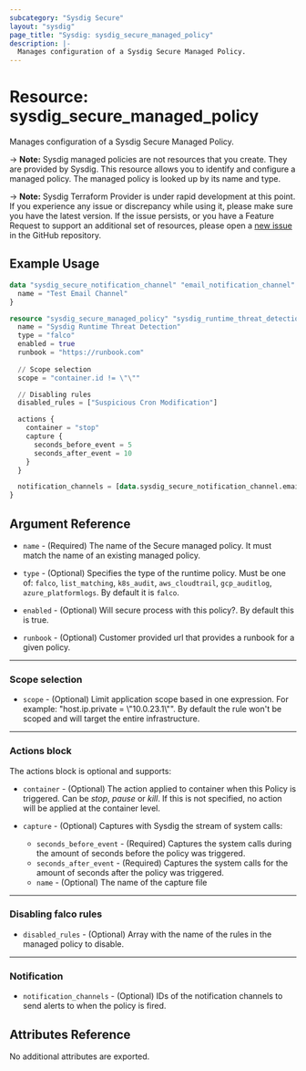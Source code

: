 ```yaml
---
subcategory: "Sysdig Secure"
layout: "sysdig"
page_title: "Sysdig: sysdig_secure_managed_policy"
description: |-
  Manages configuration of a Sysdig Secure Managed Policy.
---
```


# Resource: sysdig_secure_managed_policy

Manages configuration of a Sysdig Secure Managed Policy.

-> **Note:** Sysdig managed policies are not resources that you create. They are provided by Sysdig. This resource
allows you to identify and configure a managed policy. The managed policy is looked up by its name and type.

-> **Note:** Sysdig Terraform Provider is under rapid development at this point. If you experience any issue or discrepancy while using it, please make sure you have the latest version. If the issue persists, or you have a Feature Request to support an additional set of resources, please open a [new issue](https://github.com/sysdiglabs/terraform-provider-sysdig/issues/new) in the GitHub repository.

## Example Usage

```terraform
data "sysdig_secure_notification_channel" "email_notification_channel" {
  name = "Test Email Channel"
}

resource "sysdig_secure_managed_policy" "sysdig_runtime_threat_detection" {
  name = "Sysdig Runtime Threat Detection"
  type = "falco"
  enabled = true
  runbook = "https://runbook.com"
  
  // Scope selection
  scope = "container.id != \"\""

  // Disabling rules
  disabled_rules = ["Suspicious Cron Modification"]

  actions {
    container = "stop"
    capture {
      seconds_before_event = 5
      seconds_after_event = 10
    }
  }

  notification_channels = [data.sysdig_secure_notification_channel.email_notification_channel.id]
}
```

## Argument Reference

* `name` - (Required) The name of the Secure managed policy. It must match the name of an existing managed policy.

* `type` - (Optional) Specifies the type of the runtime policy. Must be one of: `falco`, `list_matching`, `k8s_audit`,
  `aws_cloudtrail`, `gcp_auditlog`, `azure_platformlogs`. By default it is `falco`.

* `enabled` - (Optional) Will secure process with this policy?. By default this is true.

* `runbook` - (Optional) Customer provided url that provides a runbook for a given policy. 

- - -

### Scope selection

* `scope` - (Optional) Limit application scope based in one expression. For
    example: "host.ip.private = \\"10.0.23.1\\"". By default the rule won't be scoped
    and will target the entire infrastructure.

- - -

### Actions block

The actions block is optional and supports:

* `container` - (Optional) The action applied to container when this Policy is
    triggered. Can be *stop*, *pause* or *kill*. If this is not specified,
    no action will be applied at the container level.

* `capture` - (Optional) Captures with Sysdig the stream of system calls:
    * `seconds_before_event` - (Required) Captures the system calls during the
    amount of seconds before the policy was triggered.
    * `seconds_after_event` - (Required) Captures the system calls for the amount
    of seconds after the policy was triggered.
    * `name` - (Optional) The name of the capture file

- - -

### Disabling falco rules

* `disabled_rules` - (Optional) Array with the name of the rules in the managed policy to disable.

- - -

### Notification

* `notification_channels` - (Optional) IDs of the notification channels to send alerts to
    when the policy is fired.

## Attributes Reference

No additional attributes are exported.
